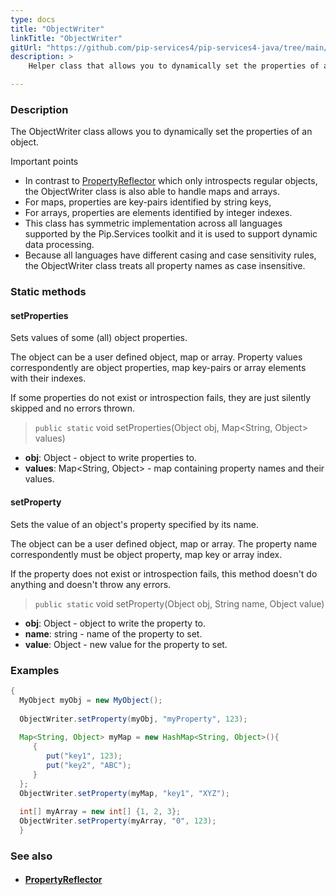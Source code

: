 ```yaml
---
type: docs
title: "ObjectWriter"
linkTitle: "ObjectWriter"
gitUrl: "https://github.com/pip-services4/pip-services4-java/tree/main/pip-services4-commons-java"
description: >
    Helper class that allows you to dynamically set the properties of an object. 

---
```


### Description

The ObjectWriter class allows you to dynamically set the properties of an object. 

Important points

- In contrast to [PropertyReflector](../property_reflector) which only introspects regular objects, the ObjectWriter class is also able to handle maps and arrays.
- For maps, properties are key-pairs identified by string keys,
- For arrays, properties are elements identified by integer indexes.
- This class has symmetric implementation across all languages supported by the Pip.Services toolkit and it is used to support dynamic data processing.
- Because all languages have different casing and case sensitivity rules, the ObjectWriter class treats all property names as case insensitive.

### Static methods

#### setProperties
Sets values of some (all) object properties.

The object can be a user defined object, map or array.
Property values correspondently are object properties,
map key-pairs or array elements with their indexes.

If some properties do not exist or introspection fails, 
they are just silently skipped and no errors thrown.

> `public static` void setProperties(Object obj, Map<String, Object> values)

- **obj**: Object - object to write properties to.
- **values**: Map<String, Object> - map containing property names and their values.

#### setProperty
Sets the value of an object's property specified by its name.
 
The object can be a user defined object, map or array.
The property name correspondently must be object property,
map key or array index.

If the property does not exist or introspection fails,
this method doesn't do anything and doesn't throw any errors.

> `public static` void setProperty(Object obj, String name, Object value)

- **obj**: Object - object to write the property to.
- **name**: string - name of the property to set.
- **value**: Object - new value for the property to set.

### Examples

```java
{
  MyObject myObj = new MyObject();
 
  ObjectWriter.setProperty(myObj, "myProperty", 123);
 
  Map<String, Object> myMap = new HashMap<String, Object>(){
     {
   		put("key1", 123);
   		put("key2", "ABC");
     }
  };
  ObjectWriter.setProperty(myMap, "key1", "XYZ");
 
  int[] myArray = new int[] {1, 2, 3};
  ObjectWriter.setProperty(myArray, "0", 123);
  }


```

### See also
- #### [PropertyReflector](../property_reflector)



